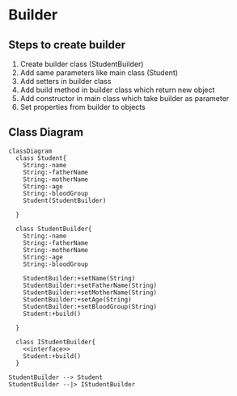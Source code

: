 # Builder

## Steps to create builder

1. Create builder class (StudentBuilder)
2. Add same parameters like main class (Student)
3. Add setters in builder class
4. Add build method in builder class which return new object
5. Add constructor in main class which take builder as parameter
6. Set properties from builder to objects

## Class Diagram

```mermaid
classDiagram
  class Student{
    String:-name
    String:-fatherName
    String:-motherName
    String:-age
    String:-bloodGroup
    Student(StudentBuilder)

  }

  class StudentBuilder{
    String:-name
    String:-fatherName
    String:-motherName
    String:-age
    String:-bloodGroup

    StudentBuilder:+setName(String)
    StudentBuilder:+setFatherName(String)
    StudentBuilder:+setMotherName(String)
    StudentBuilder:+setAge(String)
    StudentBuilder:+setBloodGroup(String)
    Student:+build()
  
  }

  class IStudentBuilder{
    <<interface>>
    Student:+build()
  }

StudentBuilder --> Student
StudentBuilder --|> IStudentBuilder
  

```
